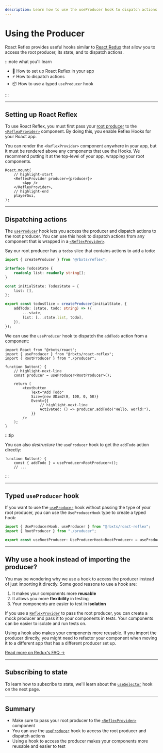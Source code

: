 ```yaml
---
description: Learn how to use the useProducer hook to dispatch actions.
---
```


# Using the Producer

Roact Reflex provides useful hooks similar to [React Redux](https://react-redux.js.org/) that allow you to access the root producer, its state, and to dispatch actions.

:::note what you'll learn

-   📂 How to set up Roact Reflex in your app
-   ⚡️ How to dispatch actions
-   📦 How to use a typed `useProducer` hook

:::

---

## Setting up Roact Reflex

To use Roact Reflex, you must first pass your [root producer](../organizing-producers#the-root-producer) to the [`<ReflexProvider>`](../../reference/roact-reflex/reflex-provider) component. By doing this, you enable Reflex Hooks for your Roact app.

You can render the `<ReflexProvider>` component anywhere in your app, but it must be rendered above any components that use the Hooks. We recommend putting it at the top-level of your app, wrapping your root components.

```tsx
Roact.mount(
	// highlight-start
	<ReflexProvider producer={producer}>
		<App />
	</ReflexProvider>,
	// highlight-end
	playerGui,
);
```

---

## Dispatching actions

The [`useProducer`](../../reference/roact-reflex/use-producer) hook lets you access the producer and dispatch actions to the root producer. You can use this hook to dispatch actions from any component that is wrapped in a [`<ReflexProvider>`](../../reference/roact-reflex/reflex-provider).

Say our root producer has a `todos` slice that contains actions to add a todo:

```ts title="todos.ts" showLineNumbers
import { createProducer } from "@rbxts/reflex";

interface TodosState {
	readonly list: readonly string[];
}

const initialState: TodosState = {
	list: [],
};

export const todosSlice = createProducer(initialState, {
	addTodo: (state, todo: string) => ({
		...state,
		list: [...state.list, todo],
	}),
});
```

We can use the `useProducer` hook to dispatch the `addTodo` action from a component:

```tsx title="Button.tsx" showLineNumbers
import Roact from "@rbxts/roact";
import { useProducer } from "@rbxts/roact-reflex";
import { RootProducer } from "./producer";

function Button() {
	// highlight-next-line
	const producer = useProducer<RootProducer>();

	return (
		<textbutton
			Text="Add Todo"
			Size={new UDim2(0, 100, 0, 50)}
			Event={{
				// highlight-next-line
				Activated: () => producer.addTodo("Hello, world!"),
			}}
		/>
	);
}
```

:::tip

You can also _destructure_ the `useProducer` hook to get the `addTodo` action directly:

```tsx title="Button.tsx"
function Button() {
    const { addTodo } = useProducer<RootProducer>();
    // ...
```

:::

---

## Typed `useProducer` hook

If you want to use the [`useProducer`](../../reference/roact-reflex/use-producer) hook without passing the type of your root producer, you can use the `UseProducerHook` type to create a typed hook:

```ts
import { UseProducerHook, useProducer } from "@rbxts/roact-reflex";
import { RootProducer } from "./producer";

export const useRootProducer: UseProducerHook<RootProducer> = useProducer;
```

---

## Why use a hook instead of importing the producer?

You may be wondering why we use a hook to access the producer instead of just importing it directly. Some good reasons to use a hook are:

1.  It makes your components more **reusable**
2.  It allows you more **flexibility** in testing
3.  Your components are easier to test in **isolation**

If you use a [`ReflexProvider`](../../reference/roact-reflex/reflex-provider) to pass the root producer, you can create a mock producer and pass it to your components in tests. Your components can be easier to isolate and run tests on.

Using a hook also makes your components more reusable. If you import the producer directly, you might need to refactor your component when moving it to a different app that has a different producer set up.

[Read more on Redux's FAQ →](https://redux.js.org/faq/store-setup#can-or-should-i-create-multiple-stores-can-i-import-my-store-directly-and-use-it-in-components-myself)

---

## Subscribing to state

To learn how to subscribe to state, we'll learn about the [`useSelector`](../../reference/roact-reflex/use-selector) hook on the next page.

---

## Summary

-   Make sure to pass your root producer to the [`<ReflexProvider>`](../../reference/roact-reflex/reflex-provider) component
-   You can use the [`useProducer`](../../reference/roact-reflex/use-producer) hook to access the root producer and dispatch actions
-   Using a hook to access the producer makes your components more reusable and easier to test
